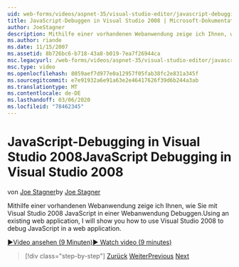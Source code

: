 ```yaml
---
uid: web-forms/videos/aspnet-35/visual-studio-editor/javascript-debugging-in-visual-studio-2008
title: JavaScript-Debuggen in Visual Studio 2008 | Microsoft-Dokumentation
author: JoeStagner
description: Mithilfe einer vorhandenen Webanwendung zeige ich Ihnen, wie Sie mit Visual Studio 2008 JavaScript in einer Webanwendung Debuggen.
ms.author: riande
ms.date: 11/15/2007
ms.assetid: 8b726bc6-b718-43a8-b019-7ea7f26944ca
msc.legacyurl: /web-forms/videos/aspnet-35/visual-studio-editor/javascript-debugging-in-visual-studio-2008
msc.type: video
ms.openlocfilehash: 8059aef7d977e0a12957f05fab38fc2e831a345f
ms.sourcegitcommit: e7e91932a6e91a63e2e46417626f39d6b244a3ab
ms.translationtype: MT
ms.contentlocale: de-DE
ms.lasthandoff: 03/06/2020
ms.locfileid: "78462345"
---
```

# <a name="javascript-debugging-in-visual-studio-2008"></a><span data-ttu-id="28fde-103">JavaScript-Debugging in Visual Studio 2008</span><span class="sxs-lookup"><span data-stu-id="28fde-103">JavaScript Debugging in Visual Studio 2008</span></span>

<span data-ttu-id="28fde-104">von [Joe Stagner](https://github.com/JoeStagner)</span><span class="sxs-lookup"><span data-stu-id="28fde-104">by [Joe Stagner](https://github.com/JoeStagner)</span></span>

<span data-ttu-id="28fde-105">Mithilfe einer vorhandenen Webanwendung zeige ich Ihnen, wie Sie mit Visual Studio 2008 JavaScript in einer Webanwendung Debuggen.</span><span class="sxs-lookup"><span data-stu-id="28fde-105">Using an existing web application, I will show you how to use Visual Studio 2008 to debug JavaScript in a web application.</span></span>

[<span data-ttu-id="28fde-106">&#9654;Video ansehen (9 Minuten)</span><span class="sxs-lookup"><span data-stu-id="28fde-106">&#9654; Watch video (9 minutes)</span></span>](https://channel9.msdn.com/Blogs/ASP-NET-Site-Videos/javascript-debugging-in-visual-studio-2008)

> [!div class="step-by-step"]
> <span data-ttu-id="28fde-107">[Zurück](javascript-intellisense-support-in-visual-studio-2008.md)
> [Weiter](multi-targeting-support-in-visual-studio-2008.md)</span><span class="sxs-lookup"><span data-stu-id="28fde-107">[Previous](javascript-intellisense-support-in-visual-studio-2008.md)
[Next](multi-targeting-support-in-visual-studio-2008.md)</span></span>
